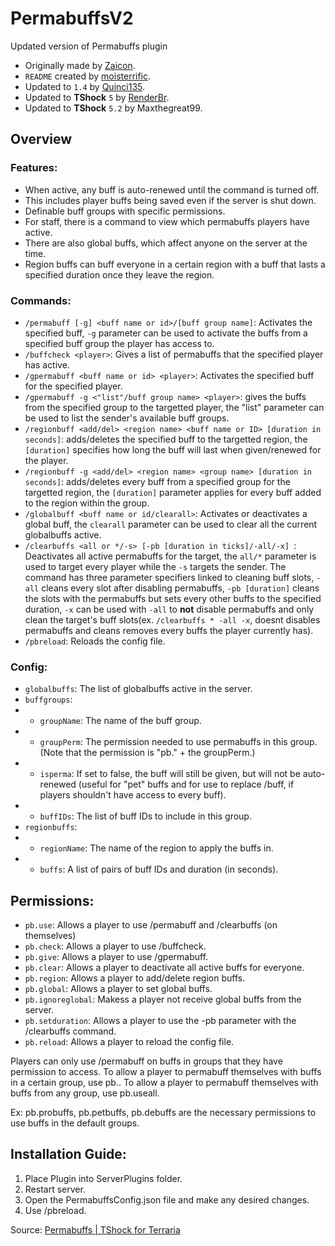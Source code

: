 # PermabuffsV2
Updated version of Permabuffs plugin
- Originally made by [Zaicon](https://github.com/Zaicon).
- `README` created by [moisterrific](https://github.com/moisterrific).
- Updated to `1.4` by [Quinci135](https://github.com/Quinci135).
- Updated to **TShock** `5` by [RenderBr](https://github.com/RenderBr).
- Updated to **TShock** `5.2` by Maxthegreat99.

## Overview
### Features:
- When active, any buff is auto-renewed until the command is turned off.
- This includes player buffs being saved even if the server is shut down.
- Definable buff groups with specific permissions.
- For staff, there is a command to view which permabuffs players have active.
- There are also global buffs, which affect anyone on the server at the time.
- Region buffs can buff everyone in a certain region with a buff that lasts a specified duration once they leave the region.

### Commands:
- `/permabuff [-g] <buff name or id>/[buff group name]`: Activates the specified buff, `-g` parameter can be used to activate the buffs from a specified buff group the player has access to.
- `/buffcheck <player>`: Gives a list of permabuffs that the specified player has active.
- `/gpermabuff <buff name or id> <player>`: Activates the specified buff for the specified player.
- `/gpermabuff -g <"list"/buff group name> <player>`: gives the buffs from the specified group to the targetted player, the "list" parameter can be used to list the sender's available buff groups.  
- `/regionbuff <add/del> <region name> <buff name or ID> [duration in seconds]`: adds/deletes the specified buff to the targetted region, the `[duration]` specifies how long the buff will last when given/renewed for the player.
- `/regionbuff -g <add/del> <region name> <group name> [duration in seconds]`: adds/deletes every buff from a specified group for the targetted region, the `[duration]` parameter applies for every buff added to the region within the group.
- `/globalbuff <buff name or id/clearall>`: Activates or deactivates a global buff, the `clearall` parameter can be used to clear all the current globalbuffs active.
- `/clearbuffs <all or */-s> [-pb [duration in ticks]/-all/-x] `: Deactivates all active permabuffs for the target, the `all/*` parameter is used to target every player while the `-s` targets the sender. The command has three parameter specifiers linked to cleaning buff slots, `-all` cleans every slot after disabling permabuffs, `-pb [duration]` cleans the slots with the permabuffs but sets every other buffs to the specified duration, `-x` can be used with `-all` to **not** disable permabuffs and only clean the target's buff slots(ex. `/clearbuffs * -all -x`, doesnt disables permabuffs and cleans removes every buffs the player currently has).
- `/pbreload`: Reloads the config file.

### Config:
- `globalbuffs`: The list of globalbuffs active in the server.
- `buffgroups`:
- - `groupName`: The name of the buff group.
- - `groupPerm`: The permission needed to use permabuffs in this group. (Note that the permission is "pb." + the groupPerm.)
- - `isperma`: If set to false, the buff will still be given, but will not be auto-renewed (useful for "pet" buffs and for use to replace /buff, if players shouldn't have access to every buff).
- - `buffIDs`: The list of buff IDs to include in this group.​
- `regionbuffs`:
- - `regionName`: The name of the region to apply the buffs in.
- - `buffs`: A list of pairs of buff IDs and duration (in seconds).​

## Permissions: 
- `pb.use`: Allows a player to use /permabuff and /clearbuffs (on themselves)
- `pb.check`: Allows a player to use /buffcheck.
- `pb.give`: Allows a player to use /gpermabuff.
- `pb.clear`: Allows a player to deactivate all active buffs for everyone.
- `pb.region`: Allows a player to add/delete region buffs.
- `pb.global`: Allows a player to set global buffs.
- `pb.ignoreglobal`: Makess a player not receive global buffs from the server.
- `pb.setduration`: Allows a player to use the -pb parameter with the /clearbuffs command.
- `pb.reload`: Allows a player to reload the config file.

Players can only use /permabuff on buffs in groups that they have permission to access. To allow a player to permabuff themselves with buffs in a certain group, use pb.<groupPerm>. To allow a player to permabuff themselves with buffs from any group, use pb.useall.

Ex: pb.probuffs, pb.petbuffs, pb.debuffs are the necessary permissions to use buffs in the default groups. 

## Installation Guide:
1. Place Plugin into ServerPlugins folder.
2. Restart server.
3. Open the PermabuffsConfig.json file and make any desired changes.
4. Use /pbreload. 

Source: [Permabuffs | TShock for Terraria](https://tshock.co/xf/index.php?resources/permabuffs.5/)
